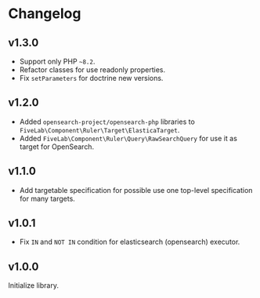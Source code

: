 Changelog
=========

v1.3.0
------

* Support only PHP `~8.2`.
* Refactor classes for use readonly properties.
* Fix `setParameters` for doctrine new versions.

v1.2.0
------

* Added `opensearch-project/opensearch-php` libraries to `FiveLab\Component\Ruler\Target\ElasticaTarget`.
* Added `FiveLab\Component\Ruler\Query\RawSearchQuery` for use it as target for OpenSearch.

v1.1.0
------

* Add targetable specification for possible use one top-level specification for many targets.

v1.0.1
------

* Fix `IN` and `NOT IN` condition for elasticsearch (opensearch) executor.

v1.0.0
------

Initialize library.
